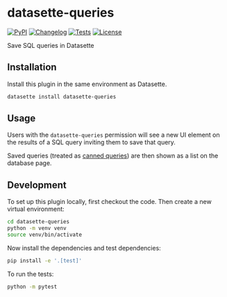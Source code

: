 # datasette-queries

[![PyPI](https://img.shields.io/pypi/v/datasette-queries.svg)](https://pypi.org/project/datasette-queries/)
[![Changelog](https://img.shields.io/github/v/release/datasette/datasette-queries?include_prereleases&label=changelog)](https://github.com/datasette/datasette-queries/releases)
[![Tests](https://github.com/datasette/datasette-queries/actions/workflows/test.yml/badge.svg)](https://github.com/datasette/datasette-queries/actions/workflows/test.yml)
[![License](https://img.shields.io/badge/license-Apache%202.0-blue.svg)](https://github.com/datasette/datasette-queries/blob/main/LICENSE)

Save SQL queries in Datasette

## Installation

Install this plugin in the same environment as Datasette.
```bash
datasette install datasette-queries
```
## Usage

Users with the `datasette-queries` permission will see a new UI element on the results of a SQL query inviting them to save that query.

Saved queries (treated as [canned queries](https://docs.datasette.io/en/stable/sql_queries.html#canned-queries)) are then shown as a list on the database page.

## Development

To set up this plugin locally, first checkout the code. Then create a new virtual environment:
```bash
cd datasette-queries
python -m venv venv
source venv/bin/activate
```
Now install the dependencies and test dependencies:
```bash
pip install -e '.[test]'
```
To run the tests:
```bash
python -m pytest
```
